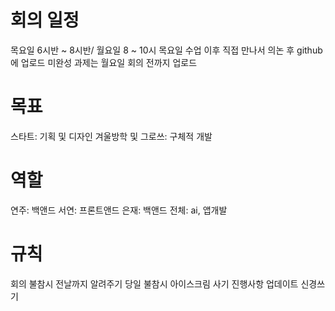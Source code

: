 # 회의 일정

목요일 6시반 ~ 8시반/ 월요일 8 ~ 10시
목요일 수업 이후 직접 만나서 의논 후 github에 업로드
미완성 과제는 월요일 회의 전까지 업로드

# 목표
스타트: 기획 및 디자인
겨울방학 및 그로쓰: 구체적 개발

# 역할
연주: 백앤드
서연: 프론트앤드
은재: 백앤드
전체: ai, 앱개발

# 규칙
회의 불참시 전날까지 알려주기
당일 불참시 아이스크림 사기
진행사항 업데이트 신경쓰기





